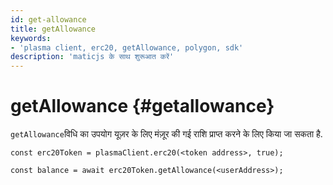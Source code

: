 ```yaml
---
id: get-allowance
title: getAllowance
keywords:
- 'plasma client, erc20, getAllowance, polygon, sdk'
description: 'maticjs के साथ शुरूआत करें'
---
```


# getAllowance {#getallowance}

`getAllowance`विधि का उपयोग यूज़र के लिए मंज़ूर की गई राशि प्राप्त करने के लिए किया जा सकता है.

```
const erc20Token = plasmaClient.erc20(<token address>, true);

const balance = await erc20Token.getAllowance(<userAddress>);
```
